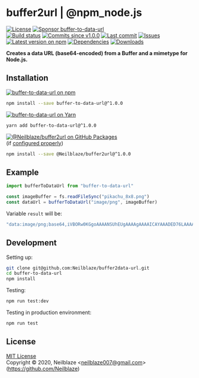# buffer2url | @npm_node.js


<a href="https://raw.githubusercontent.com/Neilblaze/buffer2url/master/license.txt"><img src="https://img.shields.io/github/license/Neilblaze/buffer2url?style=flat-square" alt="License"/></a> <a href="https://github.com/sponsors/Neilblaze"><img src="https://img.shields.io/badge/<3-Sponsor-FF45F1?style=flat-square" alt="Sponsor buffer-to-data-url"/></a>  
<a href="https://actions-badge.atrox.dev/Neilblaze/buffer2url/goto"><img src="https://img.shields.io/endpoint.svg?style=flat-square&url=https%3A%2F%2Factions-badge.atrox.dev%2FNeilblaze%2Fbuffer2url%2Fbadge" alt="Build status"/></a> <a href="https://github.com/Neilblaze/buffer2url/commits"><img src="https://img.shields.io/github/commits-since/Neilblaze/buffer2url/v1.0.0?style=flat-square&logo=github" alt="Commits since v1.0.0"/></a> <a href="https://github.com/Neilblaze/buffer2url/commits"><img src="https://img.shields.io/github/last-commit/Neilblaze/buffer2url?style=flat-square&logo=github" alt="Last commit"/></a> <a href="https://github.com/Neilblaze/buffer2url/issues"><img src="https://img.shields.io/github/issues/Neilblaze/buffer2url?style=flat-square&logo=github" alt="Issues"/></a>  
<a href="https://npmjs.com/package/buffer-to-data-url"><img src="https://img.shields.io/npm/v/buffer-to-data-url?style=flat-square&logo=npm&label=latest%20version" alt="Latest version on npm"/></a> <a href="https://github.com/Neilblaze/buffer2url/network/dependents"><img src="https://img.shields.io/librariesio/dependents/npm/buffer-to-data-url?style=flat-square&logo=npm" alt="Dependencies"/></a> <a href="https://npmjs.com/package/buffer-to-data-url"><img src="https://img.shields.io/npm/dm/buffer-to-data-url?style=flat-square&logo=npm" alt="Downloads"/></a>

**Creates a data URL (base64-encoded) from a Buffer and a mimetype for Node.js.**





## Installation

<a href="https://npmjs.com/package/buffer-to-data-url"><img src="https://img.shields.io/badge/npm-buffer--to--data--url-C23039?style=flat-square&logo=npm" alt="buffer-to-data-url on npm"/></a>

```bash
npm install --save buffer-to-data-url@^1.0.0
```

<a href="https://yarnpkg.com/package/buffer-to-data-url"><img src="https://img.shields.io/badge/Yarn-buffer--to--data--url-2F8CB7?style=flat-square&logo=yarn&logoColor=white" alt="buffer-to-data-url on Yarn"/></a>

```bash
yarn add buffer-to-data-url@^1.0.0
```

<a href="https://github.com/Neilblaze/buffer2url/packages"><img src="https://img.shields.io/badge/GitHub Packages-@Neilblaze/buffer2url-24282e?style=flat-square&logo=github" alt="@Neilblaze/buffer2url on GitHub Packages"/></a>  
(if [configured properly](https://help.github.com/en/github/managing-packages-with-github-packages/configuring-npm-for-use-with-github-packages))

```bash
npm install --save @Neilblaze/buffer2url@^1.0.0
```



## Example


```javascript
import bufferToDataUrl from "buffer-to-data-url"

const imageBuffer = fs.readFileSync("pikachu_8x8.png")
const dataUrl = bufferToDataUrl("image/png", imageBuffer)
```

Variable `result` will be:

```javascript
"data:image/png;base64,iVBORw0KGgoAAAANSUhEUgAAAAgAAAAICAYAAADED76LAAAARklEQVQoU2P8/Z/hPwMewEiUAhaG/wyMjIwMv6FmIfPBJrAyQuyAKUDmo1iBrhCkifG/oBrY4D/vbqE4lUVIDcwnrICQLwAWoihJ/lJMVwAAAABJRU5ErkJgggAA"
```

















## Development



Setting up:
```bash
git clone git@github.com:Neilblaze/buffer2data-url.git
cd buffer-to-data-url
npm install
```
Testing:
```bash
npm run test:dev
```
Testing in production environment:
```bash
npm run test
```


## License
[MIT License](https://raw.githubusercontent.com/Neilblaze/buffer2url/master/license.txt)  
Copyright © 2020, Neilblaze \<neilblaze007@gmail.com> (https://github.com/Neilblaze)
